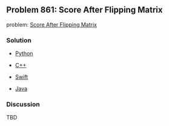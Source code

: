 ## Problem 861: Score After Flipping Matrix

problem: [Score After Flipping Matrix](https://leetcode.com/problems/score-after-flipping-matrix/)

### Solution

- [Python](../python/problem861.py)

- [C++](../cpp/problem861.cpp)

- [Swift](../swift/problem861.swift)

- [Java](../java/problem861.java)

### Discussion

TBD

